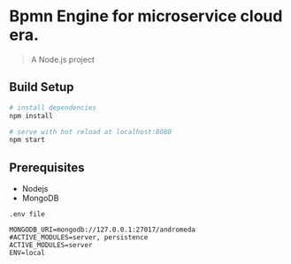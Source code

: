 # Bpmn Engine for microservice cloud era.

> A Node.js project

## Build Setup

``` bash
# install dependencies
npm install

# serve with hot reload at localhost:8080
npm start
```
## Prerequisites
- Nodejs
- MongoDB

`.env file`
``` properties
MONGODB_URI=mongodb://127.0.0.1:27017/andromeda
#ACTIVE_MODULES=server, persistence
ACTIVE_MODULES=server
ENV=local

```